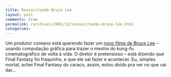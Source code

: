 ```yaml
---
title: Ressucitando Bruce Lee
layout: post
comments: true
permalink: /archives/2001/12/ressucitando-bruce-lee.html
categories:
---
```

Um produtor coreano está querendo fazer um <a href=http://www.wired.com/news/digiwood/0,1412,48449,00.html >novo filme de Bruce Lee</a> &#8211; usando computação gráfica para trazer o mestre do kung-fu cinematográfico de volta à vida. O diretor é pretensioso &#8211; está dizendo que Final Fantasy foi fraquinho, e que ele vai fazer e acontecer. Eu, simples mortal, achei Final Fantasy do caraco, assim, estou doido pra ver no que vai dar&#8230;